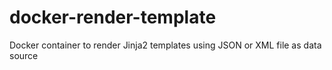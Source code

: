 # docker-render-template
Docker container to render Jinja2 templates using JSON or XML file as data source
